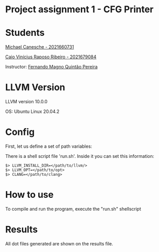 # Project assignment 1 - CFG Printer

# Students

[Michael Canesche - 2021660731](https://canesche.github.io/)

[Caio Vinícius Raposo Ribeiro - 2021679084](https://github.com/caioraposo)

Instructor: [Fernando Magno Quintão Pereira](https://github.com/pronesto)

# LLVM Version 

LLVM version 10.0.0

OS: Ubuntu Linux 20.04.2

# Config

First, let us define a set of path variables:

There is a shell script file 'run.sh'. Inside it you can set this information:

```
$> LLVM_INSTALL_DIR=</path/to/llvm/>
$> LLVM_OPT=</path/to/opt>
$> CLANG=</path/to/clang>
```

# How to use

To compile and run the program, execute the "run.sh" shellscript

# Results

All dot files generated are shown on the results file.
